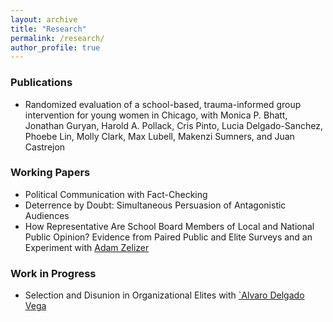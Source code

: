 ```yaml
---
layout: archive
title: "Research"
permalink: /research/
author_profile: true
---
```



### Publications 
* Randomized evaluation of a school-based, trauma-informed group intervention for young women in Chicago, with Monica P. Bhatt, Jonathan Guryan, Harold A. Pollack, Cris Pinto, Lucia Delgado-Sanchez, Phoebe Lin, Molly Clark, Max Lubell, Makenzi Sumners, and Juan Castrejon 

### Working Papers

* Political Communication with Fact-Checking
* Deterrence by Doubt: Simultaneous Persuasion of Antagonistic Audiences
* How Representative Are School Board Members of Local and National Public Opinion?
Evidence from Paired Public and Elite Surveys and an Experiment with [Adam Zelizer](https://adamzelizer.com/)

### Work in Progress 
* Selection and Disunion in Organizational Elites with [\`Alvaro Delgado Vega](https://sites.google.com/view/alvarodelgadovega/home)